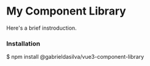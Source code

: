 # My Component Library

Here's a brief instroduction.

### Installation

$ npm install @gabrieldasilva/vue3-component-library

